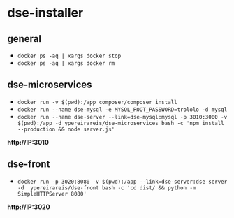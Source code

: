 # dse-installer

## general

* `docker ps -aq | xargs docker stop `
* `docker ps -aq | xargs docker rm`


## dse-microservices

* `docker run -v $(pwd):/app composer/composer install`
* `docker run --name dse-mysql -e MYSQL_ROOT_PASSWORD=trololo -d mysql`
* `docker run --name dse-server --link=dse-mysql:mysql -p 3010:3000 -v $(pwd):/app -d ypereirareis/dse-microservices bash -c 'npm install --production && node server.js'`


**http://IP:3010**

## dse-front

* `docker run -p 3020:8080 -v $(pwd):/app --link=dse-server:dse-server -d  ypereirareis/dse-front bash -c 'cd dist/ && python -m SimpleHTTPServer 8080'`

**http://IP:3020**

